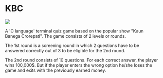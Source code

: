 # KBC

![](https://i.ytimg.com/vi/XXytjUPiQ2s/maxresdefault.jpg)

A 'C language' terminal quiz game based on the popular show "Kaun Banega Crorepati". The game consists of 2 levels or rounds.

The 1st round is a screening round in which 2 questions have to be answered correctly out of 3 to be eligible for the 2nd round.

The 2nd round consists of 10 questions. For each correct answer, the player wins 100,000$. But if the player enters the wrong option he/she loses the game and exits with the previously earned money.
